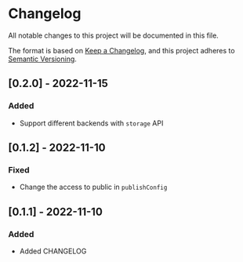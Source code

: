# Changelog

All notable changes to this project will be documented in this file.

The format is based on [Keep a Changelog](https://keepachangelog.com/en/1.0.0/),
and this project adheres to [Semantic Versioning](https://semver.org/spec/v2.0.0.html).

## [0.2.0] - 2022-11-15

### Added

- Support different backends with `storage` API

## [0.1.2] - 2022-11-10

### Fixed

- Change the access to public in `publishConfig`

## [0.1.1] - 2022-11-10

### Added

- Added CHANGELOG

